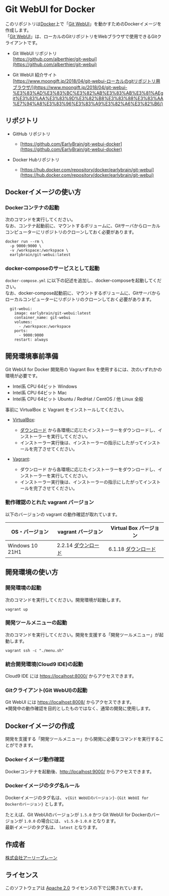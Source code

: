 # Git WebUI for Docker

このリポジトリは[Docker](https://www.docker.com/)上で「[Git WebUI](https://github.com/alberthier/git-webui)」を動かすためのDockerイメージを作成します。  
「[Git WebUI](https://github.com/alberthier/git-webui)」は、ローカルのGitリポジトリをWebブラウザで使用できるGitクライアントです。  

- Git WebUI リポジトリ  
[https://github.com/alberthier/git-webui](https://github.com/alberthier/git-webui)

- Git WebUI 紹介サイト  
[https://www.moongift.jp/2018/04/git-webui-ローカルのgitリポジトリ用ブラウザ/](https://www.moongift.jp/2018/04/git-webui-%E3%83%AD%E3%83%BC%E3%82%AB%E3%83%AB%E3%81%AEgit%E3%83%AA%E3%83%9D%E3%82%B8%E3%83%88%E3%83%AA%E7%94%A8%E3%83%96%E3%83%A9%E3%82%A6%E3%82%B6/)


## リポジトリ

- GitHub リポジトリ  
  - [https://github.com/EarlyBrain/git-webui-docker](https://github.com/EarlyBrain/git-webui-docker)


- Docker Hubリポジトリ  
  - [https://hub.docker.com/repository/docker/earlybrain/git-webui](https://hub.docker.com/repository/docker/earlybrain/git-webui)


## Dockerイメージの使い方


### Dockerコンテナの起動
次のコマンドを実行してください。  
なお、コンテナ起動前に、マウントするボリュームに、Gitサーバからローカルコンピューターにリポジトリのクローンしておく必要があります。

```
docker run --rm \
  -p 9000:9000 \
  -v /workspace:/workspace \
  earlybrain/git-webui:latest
```

### docker-composeのサービスとして起動
`docker-compose.yml` に以下の記述を追加し、docker-composeを起動してください。  
なお、docker-compose起動前に、マウントするボリュームに、Gitサーバからローカルコンピューターにリポジトリのクローンしておく必要があります。

```
  git-webui:
    image: earlybrain/git-webui:latest
    container_name: git-webui
    volumes:
      - /workspace:/workspace
    ports:
      - 9000:9000
    restart: always
```


## 開発環境事前準備

Git WebUI for Docker 開発用の Vagrant Box を使用するには、次のいずれかの環境が必要です。
- Intel系 CPU 64ビット Windows
- Intel系 CPU 64ビット Mac
- Intel系 CPU 64ビット Ubuntu / RedHat / CentOS / 他 Linux 全般

事前に VirtualBox と Vagrant をインストールしてください。

- [VirtualBox](https://www.virtualbox.org/):
  - [ダウンロード](https://www.virtualbox.org/wiki/Downloads) から各環境に応じたインストーラーをダウンロードし、インストーラーを実行してください。
  - インストーラー実行後は、インストーラーの指示にしたがってインストールを完了させてください。

- [Vagrant](https://www.vagrantup.com/):
  - ダウンロード から各環境に応じたインストーラーをダウンロードし、インストーラーを実行してください。
  - インストーラー実行後は、インストーラーの指示にしたがってインストールを完了させてください。


### 動作確認のとれた vagrant バージョン  
以下のバージョンの vagrant の動作確認が取れています。

| OS・バージョン  | vagrant バージョン  | Virtual Box バージョン |
|-----------------|---------------------|------------------------|
| Windows 10 21H1 | 2.2.14 [ダウンロード](https://releases.hashicorp.com/vagrant/2.2.14/vagrant_2.2.14_x86_64.msi) | 6.1.18 [ダウンロード](https://download.virtualbox.org/virtualbox/6.1.18/VirtualBox-6.1.18-142142-Win.exe)    |


## 開発環境の使い方


### 開発環境の起動

次のコマンドを実行してください。開発環境が起動します。
```
vagrant up
```


### 開発ツールメニューの起動

次のコマンドを実行してください。開発を支援する「開発ツールメニュー」が起動します。
```
vagrant ssh -c "./menu.sh"
```


### 統合開発環境(Cloud9 IDE)の起動

Cloud9 IDE には [https://localhost:8000/](https://localhost:8000/) からアクセスできます。


### Gitクライアント(Git WebUI)の起動

Git WebUI には [https://localhost:8008/](https://localhost:8008/) からアクセスできます。  
※開発中の動作確認を目的としたものではなく、通常の開発に使用します。


## Dockerイメージの作成

開発を支援する「開発ツールメニュー」から開発に必要なコマンドを実行することができます。


### Dockerイメージ動作確認

Dockerコンテナを起動後、[http://localhost:9000/](http://localhost:9000/) からアクセスできます。


### Dockerイメージのタグ名ルール

Dockerイメージのタグ名は、 ```v{Git WebUIのバージョン}-{Git WebUI for Dockerのバージョン}``` とします。

たとえば、Git WebUIのバージョンが `1.5.0` かつ Git WebUI for Dockerのバージョンが `1.0.0` の場合には、 `v1.5.0-1.0.0` となります。  
最新イメージのタグ名は、 `latest` となります。


## 作成者

[株式会社アーリーブレーン](https://www.earlybrain.co.jp/)


## ライセンス

このソフトウェアは [Apache 2.0](http://www.apache.org/licenses/LICENSE-2.0.html) ライセンスの下で公開されています。
